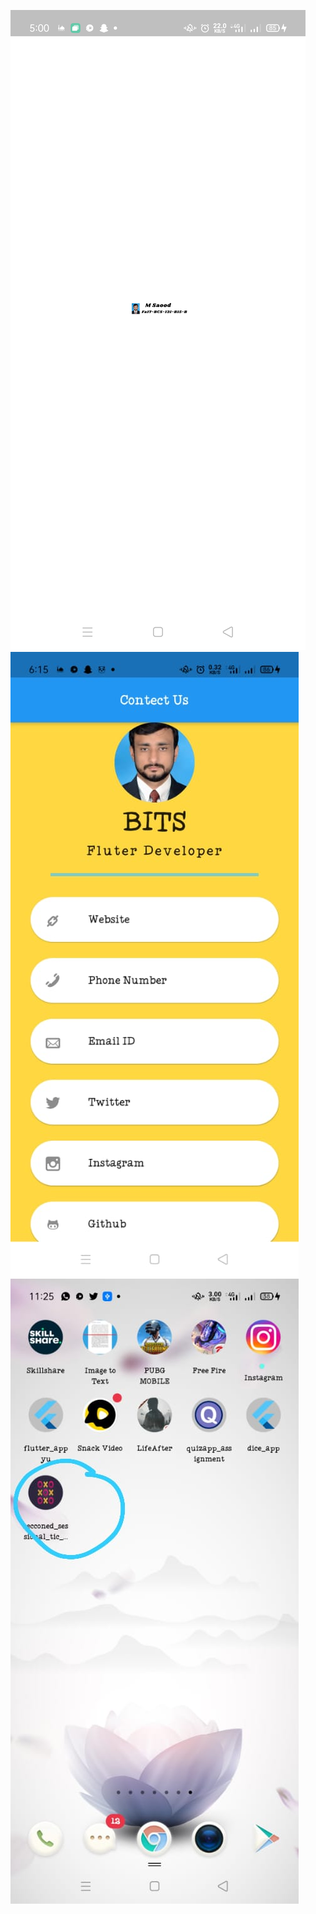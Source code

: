 ![Animated Splash Screen](https://github.com/SaoodZafar/BSCS_B15_B_131/blob/main/secconed_sessional_tic_tac/animated%20splash%20screen.jpeg)
![Contect Us](https://github.com/SaoodZafar/BSCS_B15_B_131/blob/main/secconed_sessional_tic_tac/contect%20Us.jpeg)
![Icon Change](https://github.com/SaoodZafar/BSCS_B15_B_131/blob/main/secconed_sessional_tic_tac/icon%20change.jpeg)
